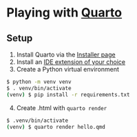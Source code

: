 # Playing with [Quarto](https://quarto.org/)

## Setup

1. Install Quarto via the [Installer page](https://quarto.org/docs/get-started/)
2. Install an [IDE extension of your choice](https://quarto.org/docs/get-started/)
3. Create a Python virtual environment
  ```bash
  $ python -m venv venv
  $ . venv/bin/activate
  (venv) $ pip install -r requirements.txt
  ```
4. Create .html with `quarto render`
  ```bash
  $ .venv/bin/activate
  (venv) $ quarto render hello.qmd
  ```